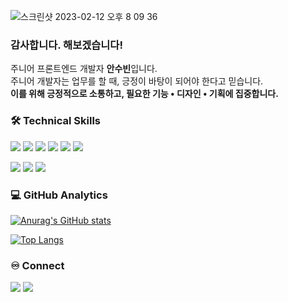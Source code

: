 ![스크린샷 2023-02-12 오후 8 09 36](https://user-images.githubusercontent.com/101397314/218308371-b1b15654-bde1-47d3-a573-aa1da34a3bb8.png)

<h3>감사합니다.  해보겠습니다!</h3>

주니어 프론트엔드 개발자 **안수빈**입니다.<br/>
주니어 개발자는 업무를 할 때, 긍정이 바탕이 되어야 한다고 믿습니다.<br/>
**이를 위해 긍정적으로 소통하고, 필요한 기능 • 디자인 • 기획에 집중합니다.**



### 🛠  Technical Skills
<img src="https://img.shields.io/badge/javascript-F7DF1E?style=flat&logo=javascript&logoColor=white"/> <img src="https://img.shields.io/badge/typescript-3178C6?style=flat&logo=typescript&logoColor=white"/> <img src="https://img.shields.io/badge/HTML-E34F26?style=flat&logo=HTML5&logoColor=white"/> <img src="https://img.shields.io/badge/CSS-1572B6?style=flat&logo=CSS3&logoColor=white"/>
<img src="https://img.shields.io/badge/React-61DAFB?style=flat&logo=React&logoColor=white"/> <img src="https://img.shields.io/badge/styledcomponents-DB7093?style=flat&logo=styled-components&logoColor=white"/>

<img src="https://img.shields.io/badge/Git-F05032?style=flat&logo=Git&logoColor=white"/> <img src="https://img.shields.io/badge/GitHub-181717?style=flat&logo=GitHub&logoColor=white"/> <img src="https://img.shields.io/badge/Figma-F24E1E?style=flat&logo=Figma&logoColor=white"/> 



### 💻  GitHub Analytics
[![Anurag's GitHub stats](https://github-readme-stats.vercel.app/api?username=AnSuebin)](https://github.com/anuraghazra/github-readme-stats)

[![Top Langs](https://github-readme-stats.vercel.app/api/top-langs/?username=AnSuebin&layout=compact)](https://github.com/anuraghazra/github-readme-stats)
</div>



### ♾️  Connect
 <a href="https://velog.io/@jejupalette"/><img src="https://img.shields.io/badge/Velog-20C997?style=flat&logo=Velog&logoColor=white"/></a>
<img src="https://img.shields.io/badge/jejupalette@naver.com-F7DF1E?style=flat&logo=Minutemailer&logoColor=white"/>

